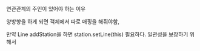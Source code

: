연관관계의 주인이 있어야 하는 이유

양방향을 하게 되면 객체에서 따로 매핑을 해줘야함,

만약 Line addStation을 하면 station.setLine(this) 필요하다. 일관성을 보장하기 위해서